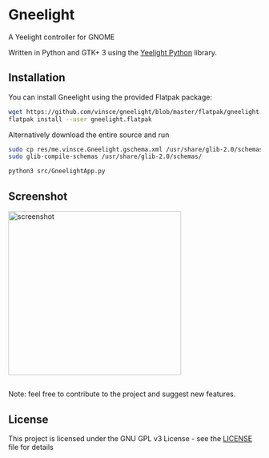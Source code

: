 # Gneelight
A Yeelight controller for GNOME

Written in Python and GTK+ 3 using the [Yeelight Python](https://github.com/skorokithakis/python-yeelight) library.

## Installation
You can install Gneelight using the provided Flatpak package:
```bash
wget https://github.com/vinsce/gneelight/blob/master/flatpak/gneelight.flatpak?raw=true -O gneelight.flatpak
flatpak install --user gneelight.flatpak
```
Alternatively download the entire source and run
```bash
sudo cp res/me.vinsce.Gneelight.gschema.xml /usr/share/glib-2.0/schemas/
sudo glib-compile-schemas /usr/share/glib-2.0/schemas/

python3 src/GneelightApp.py
```

## Screenshot
<img width="345" height="327" align="middle" src="https://i.imgur.com/VA4kaCV.png" alt="screenshot">

##
Note: feel free to contribute to the project and suggest new features.

## License

This project is licensed under the GNU GPL v3 License - see the [LICENSE](LICENSE) file for details
